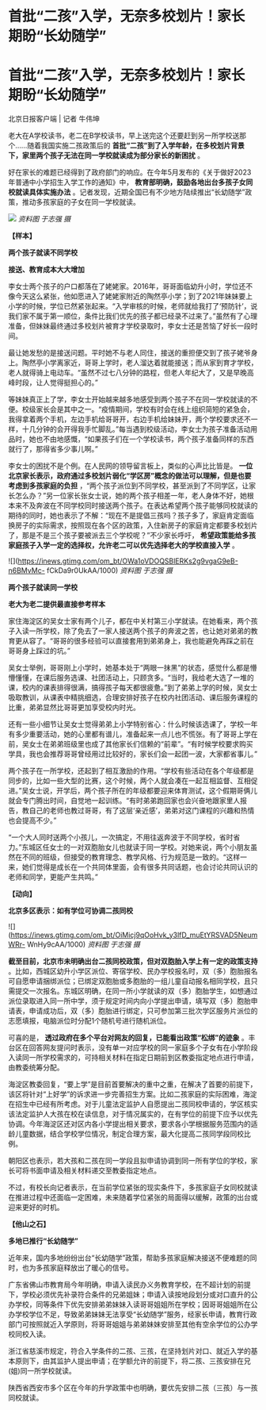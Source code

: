 # 首批“二孩”入学，无奈多校划片！家长期盼“长幼随学”

# 首批“二孩”入学，无奈多校划片！家长期盼“长幼随学”

北京日报客户端 | 记者 牛伟坤

老大在A学校读书，老二在B学校读书，早上送完这个还要赶到另一所学校送那个……随着我国实施二孩政策后的
**首批“二孩”到了入学年龄，在多校划片背景下，家里两个孩子无法在同一学校就读成为部分家长的新困扰** 。

好在家长的难题已经得到了政府部门的响应。在今年5月发布的《关于做好2023年普通中小学招生入学工作的通知》中，
**教育部明确，鼓励各地出台多孩子女同校就读具体实施办法** 。记者发现，近期全国已有不少地方陆续推出“长幼随学”政策，推动多孩家庭的子女在同一学校就读。

![](https://inews.gtimg.com/om_bt/O8kfiGiH_JK8d1z6TR5Ll96roChdOikIFhzLSHinuG3FQAA/1000)
_资料图 于志强 摄_

**【样本】**

**两个孩子就读不同学校**

**接送、教育成本大大增加**

李女士两个孩子的户口都落在了姥姥家。2016年，哥哥面临幼升小时，学位还不像今天这么紧张，他如愿进入了姥姥家附近的陶然亭小学；到了2021年妹妹要上小学的时候，学位已然紧张起来。“入学审核的时候，老师就给我打了‘预防针’，说我们家不属于第一顺位，条件比我们优先的孩子都已经录不过来了。”虽然有了心理准备，但妹妹最终通过多校划片被育才学校录取时，李女士还是苦恼了好长一段时间。

最让她发愁的是接送问题。平时她不与老人同住，接送的重担便交到了孩子姥爷身上。陶然亭小学离家近，哥哥上学时，老人溜达着就能接送；而从家到育才学校，老人就得骑上电动车。“虽然不过七八分钟的路程，但老人年纪大了，又是早晚高峰时段，让人觉得挺担心的。”

等妹妹真正上了学，李女士开始越来越多地感受到两个孩子不在同一学校就读的不便。校级家长会是其中之一。“疫情期间，学校有时会在线上组织简短的紧急会，我得拿着两个手机，左边手机给哥哥开，右边手机给妹妹开，两个学校要求还不一样，十几分钟的会开得我手忙脚乱。”每当遇到校级活动，李女士为孩子准备活动用品时，她也不由地感慨，“如果孩子们在一个学校读书，两个孩子准备同样的东西就行了，那得省多少事儿啊。”

李女士的困扰不是个例。在人民网的领导留言板上，类似的心声比比皆是。
**一位北京家长表示，政府通过多校划片弱化“学区房”概念的做法可以理解，但是也要考虑到多孩家庭的负担**
，“两个孩子派位到不同学校，甚至派到了不同学区，让家长怎么办？”另一位家长张女士说，她的两个孩子相差一年，老人身体不好，她根本来不及奔波在不同学校同时接送两个孩子。在表达希望两个孩子能够同校就读的期待的同时，她也表示了不解：“现在不是提倡三孩吗？孩子多了，家庭肯定面临换房子的实际需求，按照现在各个区的政策，入住新房子的家庭肯定都要多校划片了，那是不是三个孩子要被派去三个学校呢？”不少家长呼吁，
**希望政策能给多孩家庭孩子入学一定的选择权，允许老二可以优先选择老大的学校直接入学** 。

![](https://inews.gtimg.com/om_bt/OWa1oVDOQSBlERKs2g9vgaG9eB-n6BMvMc-
fCkDa9r0UkAA/1000) _资料图 于志强 摄_

**两个孩子就读同一学校**

**老大为老二提供最直接参考样本**

家住海淀区的吴女士家有两个儿子，都在中关村第三小学就读。在她看来，两个孩子入读一所学校，除了免去了一家人接送两个孩子的奔波之苦，也让她对弟弟的教育更从容了。“哥哥的很多经验可以直接套用到弟弟身上，我也能避免再踩之前在哥哥身上踩过的坑。”

吴女士举例，哥哥刚上小学时，她基本处于“两眼一抹黑”的状态，感觉什么都是懵懵懂懂，在课后服务选课、社团活动上，只顾贪多。“当时，我给老大选了一堆的课，校内的课表排得很满，搞得孩子每天都很疲惫。”到了弟弟上学的时候，吴女士吸取教训，从课表中精挑细选，合理安排好孩子在校内社团活动、课后服务课程的比重，弟弟显然比哥哥更加享受校内时光。

还有一些小细节让吴女士觉得弟弟上小学特别省心：什么时候该选课了，学校一年有多少重要活动，她的心里都有谱儿，准备起来一点儿也不慌张。有了哥哥上学在前，吴女士在弟弟班级里也成了其他家长们信赖的“前辈”。“有时候学校要求购买学具，我也会推荐哥哥曾经用过比较好的，家长们会一起团一波，大家都省事儿。”

两个孩子在一所学校，还起到了相互激励的作用。“学校有些活动在各个年级都是同步的，比如一些大型的比赛，这个时候，两个人就会凑在一起互相监督、互相促进。”吴女士说，开学后，两个孩子所在的年级都要迎来体育测试，这个假期哥俩儿就会专门腾出时间，自觉地一起训练。“有时弟弟跑回家也会兴奋地跟家里人报告，教自己的老师也教过哥哥，有了这层‘亲近感’，弟弟对这门课程的兴趣和热情也会提高不少。”

“一个大人同时送两个小孩儿，一次搞定，不用往返奔波于不同学校，省时省力。”东城区任女士的一对双胞胎女儿也就读于同一学校。对她来说，两个小朋友虽然在不同的班级，但接受的教育理念、教学风格、行为规范是一致的。“这样一来，她们觉得是成长在一个共同体里面，会有很多共同话题，也会讨论共同认识的老师和同学，更能产生共鸣。”

**【动向】**

**北京多区表示：如有学位可协调二孩同校**

![](https://inews.gtimg.com/om_bt/OiMicj9qOoHvk_y3lfD_muEtYRSVAD5NeumWRr-
WnHy9cAA/1000) _资料图 于志强 摄_

**截至目前，北京市未明确出台二孩同校政策，但对双胞胎入学上有一定的政策支持**
。比如，西城区幼升小学区派位、寄宿学校、民办学校报名时，双（多）胞胎报名可自愿申请捆绑派位；已绑定双胞胎或多胞胎的一组儿童自动报名相同学校，且只需提交一次报名。东城区明确，在同一所小学就读的双（多）胞胎学生，如想通过派位录取进入同一所中学，须于规定时间内向小学提出申请，填写双（多）胞胎申请表，申请成功后，双（多）胞胎进行绑定，只可参加第三批次学区服务片派位的志愿填报，电脑派位时分配1个随机号进行随机派位。

可喜的是， **透过政府在多个平台对网友的回复，已能看出政策“松绑”的迹象**
。丰台区在回答网友提问时表示，没有单一对应学校的同一家庭多个子女有在小学阶段入读同一所学校需求的，可持相关材料在指定日期前到区教委指定地点进行申请，由教委统筹分配。

海淀区教委回复，“要上学”是目前首要解决的重中之重，在解决了首要的前提下，该区将针对“上好学”的诉求进一步完善招生方案。比如二孩家庭的实际困难，海淀在招生中已经有所考虑。对于儿童法定监护人自愿提出二孩同校申请的，学区核实该法定监护人大孩在校在读信息，对于情况属实的，在有学位的前提下应予以优先协调。今年海淀区还对区内各小学提出相关要求，要求各小学根据服务范围内的适龄儿童数据，结合学校学位情况，制定合理方案，最大化提高二孩同学段同校比例。

朝阳区也表示，若大孩和二孩在同一学段且拟申请协调到同一所有学位的学校，家长可将书面申请及相关材料递交至教委指定地点。

不过，有校长向记者表示，在当前学位紧张的现实条件下，多孩家庭子女同校就读在推进过程中还面临一定困难，未来随着学位紧张的局面得以缓解，政策的出台或迎来更好的时机。

**【他山之石】**

**多地已推行“长幼随学”**

近年来，国内多地纷纷出台“长幼随学”政策，帮助多孩家庭解决接送不便难题的同时，也为多孩家庭释放出了暖心的信号。

广东省佛山市教育局今年明确，申请入读民办义务教育学校，在不超计划的前提下，学校必须优先补录符合条件的兄弟姐妹；申请入读按地段划分或对口直升的公办学校，同等条件下优先安排弟弟妹妹入读哥哥姐姐所在学校；因哥哥姐姐所在公办学校学位不足，导致弟弟妹妹无法享受“长幼随学”服务，经家长申请，教育行政部门可按照就近入学原则，将哥哥姐姐与弟弟妹妹安排至其他有空余学位的公办学校同校入读。

浙江省慈溪市规定，符合入学条件的二孩、三孩，在坚持划片对口、就近入学的基本原则下，由其监护人提出申请；在学额允许的前提下，将二孩、三孩安排在兄(姐)同一所学校就读。

陕西省西安市多个区在今年的升学政策中也明确，要优先安排二孩（三孩）与一孩同校就读。

